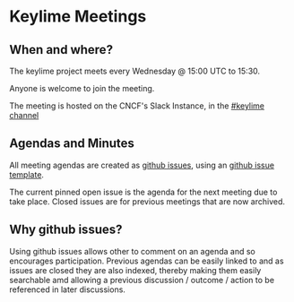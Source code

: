 # Keylime Meetings

## When and where?

The keylime project meets every Wednesday @ 15:00 UTC to 15:30.

Anyone is welcome to join the meeting.

The meeting is hosted on the CNCF's Slack Instance, in the [#keylime channel](https://cloud-native.slack.com/archives/C01ARE2QUTZ)

## Agendas and Minutes

All meeting agendas are created as [github issues](https://github.com/keylime/meetings/issues), using an [github issue template](https://github.com/keylime/meetings/blob/master/.github/ISSUE_TEMPLATE/meeting-template.md).

The current pinned open issue is the agenda for the next meeting due to take place. Closed issues are for
previous meetings that are now archived.

## Why github issues?

Using github issues allows other to comment on an agenda and so encourages participation. Previous agendas
can be easily linked to and as issues are closed they are also indexed, thereby making them easily searchable
amd allowing a previous discussion / outcome / action to be referenced in later discussions.

